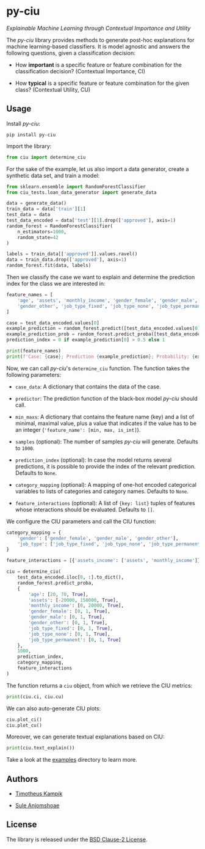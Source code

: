 # py-ciu

*Explainable Machine Learning through Contextual Importance and Utility*

The *py-ciu* library provides methods to generate post-hoc explanations for
machine learning-based classifiers.
It is model agnostic and answers the following questions, given a classification
decision:

* How **important** is a specific feature or feature combination for the
  classification decision? (Contextual Importance, CI)

* How **typical** is a specific feature or feature combination for the
  given class? (Contextual Utility, CU)


## Usage

Install *py-ciu*:

```
pip install py-ciu
```

Import the library:

```python
from ciu import determine_ciu
```

For the sake of the example, let us also import a data generator, create a
synthetic data set, and train a model:

```python
from sklearn.ensemble import RandomForestClassifier
from ciu_tests.loan_data_generator import generate_data

data = generate_data()
train_data = data['train'][1]
test_data = data
test_data_encoded = data['test'][1].drop(['approved'], axis=1)
random_forest = RandomForestClassifier(
    n_estimators=1000,
    random_state=42
)

labels = train_data[['approved']].values.ravel()
data = train_data.drop(['approved'], axis=1)
random_forest.fit(data, labels)
```

Then we classify the case we want to explain and determine the prediction index
for the class we are interested in:

```python
feature_names = [
    'age', 'assets', 'monthly_income', 'gender_female', 'gender_male',
    'gender_other', 'job_type_fixed', 'job_type_none', 'job_type_permanent'
]

case = test_data_encoded.values[0]
example_prediction = random_forest.predict([test_data_encoded.values[0]])
example_prediction_prob = random_forest.predict_proba([test_data_encoded.values[0]])
prediction_index = 0 if example_prediction[0] > 0.5 else 1

print(feature_names)
print(f'Case: {case}; Prediction {example_prediction}; Probability: {example_prediction_prob}')
```

Now, we can call *py-ciu*'s ``determine_ciu`` function.
The function takes the following parameters:

* ``case_data``: A dictionary that contains the data of the case.

* ``predictor``: The prediction function of the black-box model *py-ciu* should
                 call.
                 
* ``min_maxs``: A dictionary that contains the feature name (key) and a list of
                minimal, maximal value, plus a value that indicates if the value
                has to be an integer (``'feature_name': [min, max, is_int]``).

* ``samples`` (optional): The number of samples *py-ciu* will generate. Defaults
                          to ``1000``.

* ``prediction_index`` (optional): In case the model returns several
                                   predictions, it is possible to provide the
                                   index of the relevant prediction. Defaults to
                                   ``None``.
                                   
* ``category_mapping`` (optional): A mapping of one-hot encoded categorical
                                   variables to lists of categories and category
                                   names. Defaults to ``None``.
                                   
* ``feature_interactions`` (optional): A list of ``{key: list}`` tuples of
                                       features whose interactions should be
                                       evaluated. Defaults to ``[]``.


We configure the CIU parameters and call the CIU function:

```python
category_mapping = {
    'gender': ['gender_female', 'gender_male', 'gender_other'],
    'job_type': ['job_type_fixed', 'job_type_none', 'job_type_permanent']
}

feature_interactions = [{'assets_income': ['assets', 'monthly_income']}]

ciu = determine_ciu(
    test_data_encoded.iloc[0, :].to_dict(),
    random_forest.predict_proba,
    {
        'age': [20, 70, True],
        'assets': [-20000, 150000, True],
        'monthly_income': [0, 20000, True],
        'gender_female': [0, 1, True],
        'gender_male': [0, 1, True],
        'gender_other': [0, 1, True],
        'job_type_fixed': [0, 1, True],
        'job_type_none': [0, 1, True],
        'job_type_permanent': [0, 1, True]
    },
    1000,
    prediction_index,
    category_mapping,
    feature_interactions
)
```

The function returns a ``ciu`` object, from which we retrieve the CIU metrics:

```python
print(ciu.ci, ciu.cu)
```

We can also auto-generate CIU plots:

```python
ciu.plot_ci()
ciu.plot_cu()
```

Moreover, we can generate textual explanations based on CIU:

```python
print(ciu.text_explain())
```


Take a look at the
[examples](https://github.com/TimKam/py-ciu/tree/master/examples) directory to
learn more.

## Authors

* [Timotheus Kampik](https://github.com/TimKam/)

* [Sule Anjomshoae](https://github.com/shulemsi)

## License
The library is released under the [BSD Clause-2 License](./LICENSE).
